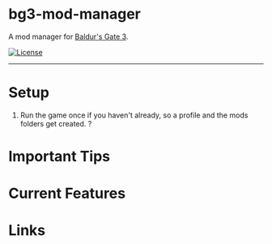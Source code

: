 # bg3-mod-manager

A mod manager for [Baldur's Gate 3](https://store.steampowered.com/app/1086940/Baldurs_Gate_3/).

[![License](https://img.shields.io/badge/license-MIT%2FApache--2.0-blue.svg)](
https://github.com/vaporif/bg3-mod-manager)

---

# Setup

1. Run the game once if you haven't already, so a profile and the mods folders get created.
?


# Important Tips

# Current Features

# Links
